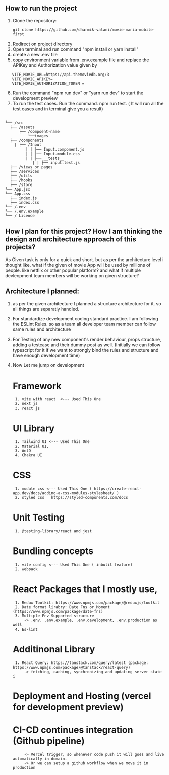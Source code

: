 ## How to run the project


1. Clone the repository: 
    ```http
    git clone https://github.com/dharmik-valani/movie-mania-mobile-first
    ```
2. Redirect on project directory
3. Open terminal and run command  "npm install or yarn install"
4. create a new .env file
5. copy environment variable from .env.example file and replace the APIKey and Authorization value given by
 ```
    VITE_MOVIE_URL=https://api.themoviedb.org/3
    VITE_MOVIE_APIKEY=
    VITE_MOVIE_AUTHORIZATION_TOKEN = 
  ```
6. Run the command "npm run dev" or "yarn run dev" to start the development preview
7. To run the test cases. Run the command. npm run test. ( It will run all the test cases and in terminal give you a result)


```http

└── /src 
  ├── /assets 
      ├── /compoent-name
          └──images 
  ├── /components
    | ├── /Input 
         | | ├── Input.compoment.js
         | | ├── Input.module.css 
         | | ├── __tests__
            | | ├── input.test.js
  ├── /views or pages 
  ├── /services 
  ├── /utils 
  ├── /hooks 
  ├── /store 
└── App.jsx
└── App.css
  ├── index.js 
  ├── index.css
└── /.env 
└── /.env.example
└── / Licence
```

## How I plan for this project? How I am thinking the design and architecture approach of this projects?

As Given task is only for a quick and short. but as per the architecture level i thought like. what if the 
given of movie App will be used by millions of people. like netflix or other popular platform? and what if multiple devleopment team members will be working on given structure?

## Architecture I planned:

1.  as per the given architecture I planned a structure architecture for it. so all things are separatly handled.
2. For standardize development coding standard practice. I am following the ESLint Rules. so as a team all developer team member can follow same rules and architecture
3. For Testing of any new component's render behaviour, props structure, adding a testcase and their dummy post as well. 
(Initially we can follow typescript for it if we want to strongly bind the rules and structure and have enough development time)
4. Now Let me jump on development

    # Framework 
        1. vite with react  <--- Used This One
        2. next js
        3. react js

    # UI Library
        1. Tailwind UI <--- Used This One
        2. Material UI,
        3. AntD 
        4. Chakra UI
    # CSS
        1. module css <--- Used This One ( https://create-react-app.dev/docs/adding-a-css-modules-stylesheet/ )
        2. styled css   https://styled-components.com/docs 
    
    # Unit Testing 
        1. @testing-library/react and jest

    # Bundling concepts
        1. vite config <--- Used This One ( inbulit feature)
        2. webpack
    
    # React Packages that I mostly use,
        1. Redux Toolkit: https://www.npmjs.com/package/@reduxjs/toolkit 
        2. Date format lirabry: Date Fns or Moment (https://www.npmjs.com/package/date-fns)
        3. Multiple Env Supported structure
            -> .env, .env.example, .env.development, .env.production as well
        4. Es-lint

    # Additinonal Library
        1. React Query: https://tanstack.com/query/latest (package: https://www.npmjs.com/package/@tanstack/react-query)
            -> fetching, caching, synchronizing and updating server state i
    # Deployment and Hosting  (vercel for development preview)
        
    # CI-CD continues integration (Github pipeline)
            -> Vercel trigger, so whenever code push it will goes and live automatically in domain.
            -> Or we can setup a github workflow when we move it in production









